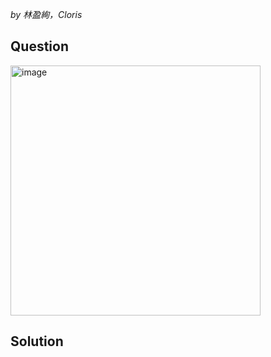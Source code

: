 *by 林盈絢，Cloris*

## Question

<img width="400" alt="image" src="https://github.com/user-attachments/assets/84093f50-dfbd-454d-842c-6dab609a1a87" />

## Solution
